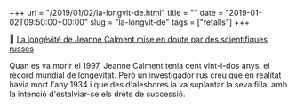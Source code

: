 +++
url = "/2019/01/02/la-longvit-de.html"
title = ""
date = "2019-01-02T09:50:00+00:00"
slug = "la-longvit-de"
tags = ["retalls"]
+++

📎 [La longévité de Jeanne Calment mise en doute par des scientifiques russes](https://www.afp.com/fr/infos/334/la-longevite-de-jeanne-calment-mise-en-doute-par-des-scientifiques-russes-doc-1bw6b92)

Quan es va morir el 1997, Jeanne Calment tenia cent vint-i-dos anys: el rècord mundial de longevitat. Però un investigador rus creu que en realitat havia mort l'any 1934 i que des d'aleshores la va suplantar la seva filla, amb la intenció d'estalviar-se els drets de successió.
